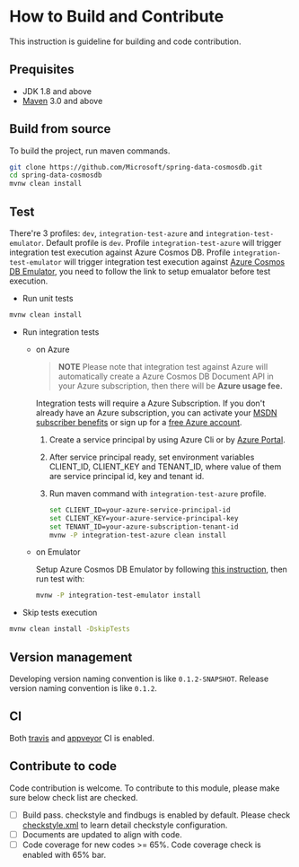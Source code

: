 # How to Build and Contribute
This instruction is guideline for building and code contribution.

## Prequisites
- JDK 1.8 and above
- [Maven](http://maven.apache.org/) 3.0 and above

## Build from source
To build the project, run maven commands.

```bash
git clone https://github.com/Microsoft/spring-data-cosmosdb.git 
cd spring-data-cosmosdb
mvnw clean install
```

## Test
There're 3 profiles: `dev`, `integration-test-azure` and `integration-test-emulator`. Default profile is `dev`. Profile `integration-test-azure` will trigger integration test execution against Azure Cosmos DB. Profile `integration-test-emulator` will trigger integration test execution against [Azure Cosmos DB Emulator](https://docs.microsoft.com/en-us/azure/cosmos-db/local-emulator), you need to follow the link to setup emualator before test execution.

- Run unit tests
```bash
mvnw clean install
```

- Run integration tests
   - on Azure 
     >**NOTE** Please note that integration test against Azure will automatically create a Azure Cosmos DB Document API in your Azure subscription, then there will be **Azure usage fee.**
 
     Integration tests will require a Azure Subscription. If you don't already have an Azure subscription, you can activate your [MSDN subscriber benefits](https://azure.microsoft.com/en-us/pricing/member-offers/msdn-benefits-details/) or sign up for a [free Azure account](https://azure.microsoft.com/en-us/free/). 
  
     1. Create a service principal by using Azure Cli or by [Azure Portal](https://docs.microsoft.com/en-us/azure/azure-resource-manager/resource-group-create-service-principal-portal). 
     2. After service principal ready, set environment variables CLIENT_ID, CLIENT_KEY and TENANT_ID, where value of them are service principal id, key and tenant id.
     3. Run maven command with `integration-test-azure` profile. 
  
        ```bash
        set CLIENT_ID=your-azure-service-principal-id
        set CLIENT_KEY=your-azure-service-principal-key
        set TENANT_ID=your-azure-subscription-tenant-id
        mvnw -P integration-test-azure clean install
        ```
   - on Emulator
   
     Setup Azure Cosmos DB Emulator by following [this instruction](https://docs.microsoft.com/en-us/azure/cosmos-db/local-emulator), then run test with:
     ```bash
     mvnw -P integration-test-emulator install
     ```


- Skip tests execution
```bash
mvnw clean install -DskipTests
```

## Version management
Developing version naming convention is like `0.1.2-SNAPSHOT`. Release version naming convention is like `0.1.2`. 

## CI
Both [travis](https://travis-ci.org/Microsoft/spring-data-cosmosdb) and [appveyor](https://ci.appveyor.com/project/yungez/spring-data-cosmosdb) CI is enabled.

## Contribute to code
Code contribution is welcome. To contribute to this module, please make sure below check list are checked.
- [ ] Build pass. checkstyle and findbugs is enabled by default. Please check [checkstyle.xml](config/checkstyle.xml) to learn detail checkstyle configuration.
- [ ] Documents are updated to align with code.
- [ ] Code coverage for new codes >= 65%. Code coverage check is enabled with 65% bar.
